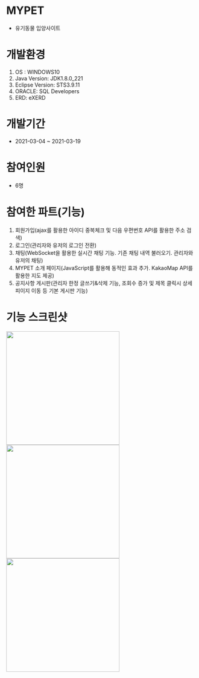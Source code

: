 # MYPET

* 유기동물 입양사이트

# 개발환경

1. OS : WINDOWS10
2. Java Version: JDK1.8.0_221
3. Eclipse Version: STS3.9.11
4. ORACLE: SQL Developers
5. ERD: eXERD

# 개발기간

* 2021-03-04 ~ 2021-03-19

# 참여인원
* 6명

# 참여한 파트(기능)

1. 회원가입(ajax를 활용한 아이디 중복체크 및 다음 우편번호 API를 활용한 주소 검색)
2. 로그인(관리자와 유저의 로그인 전환)
3. 채팅(WebSocket을 활용한 실시간 채팅 기능. 기존 채팅 내역 불러오기. 관리자와 유저의 채팅)
4. MYPET 소개 페이지(JavaScript를 활용해 동적인 효과 추가. KakaoMap API를 활용한 지도 제공)
5. 공지사항 게시판(관리자 한정 글쓰기&삭제 기능, 조회수 증가 및 제목 클릭시 상세피이지 이동 등 기본 게시판 기능)


# 기능 스크린샷
<img src="https://user-images.githubusercontent.com/77381499/113775003-049ebb00-9763-11eb-8901-13e51c980d25.png"  width="300">
<img src="https://user-images.githubusercontent.com/77381499/113774997-036d8e00-9763-11eb-9392-8576bee27a24.png"  width="300">
<img src="https://user-images.githubusercontent.com/77381499/113774999-04062480-9763-11eb-8bd7-9e7c681bf146.png"  width="300">
